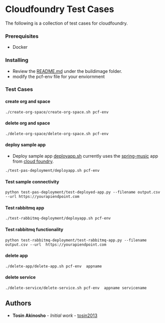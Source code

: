 # Cloudfoundry Test Cases

The following is a collection of test cases for cloudfoundry.

### Prerequisites

* Docker

### Installing

*  Review the [README.md](https://github.com/tosin2013/cloudfoundry-testcases/blob/master/buildimage/) under the buildimage folder.
* modify the pcf-env file for your enviornment

### Test Cases
#### create org and space
```
./create-org-space/create-org-space.sh pcf-env
```

#### delete org and space
```
./delete-org-space/delete-org-space.sh pcf-env
```
#### deploy sample app
* Deploy sample app [deployapp.sh](https://github.com/tosin2013/cloudfoundry-testcases/blob/master/test-pas-deployment/deployapp.sh) currently uses the [spring-music](https://github.com/cloudfoundry-samples/spring-music) app from [cloud foundry](https://github.com/cloudfoundry-samples/spring-music).
```
./test-pas-deployment/deployapp.sh pcf-env
```

#### Test sample connectivity
```
python test-pas-deployment/test-deployed-app.py --filename output.csv --url https://yourapiendpoint.com
```

#### Test rabbitmq app
```
./test-rabbitmq-deployment/deployapp.sh pcf-env
```

#### Test rabbitmq functionality
```
python test-rabbitmq-deployment/test-rabbitmq-app.py --filename output.csv --url  https://yourapiendpoint.com
```

#### delete app
```
./delete-app/delete-app.sh pcf-env  appname
```

#### delete service
```
./delete-service/delete-service.sh pcf-env  appname servicename
```

## Authors

* **Tosin Akinosho** - *Initial work* - [tosin2013](https://github.com/tosin2013)
